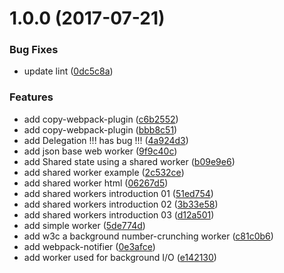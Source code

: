 <a name="1.0.0"></a>
# 1.0.0 (2017-07-21)


### Bug Fixes

* update lint ([0dc5c8a](https://github.com/Gozeon/web-worker/commit/0dc5c8a))


### Features

* add copy-webpack-plugin ([c6b2552](https://github.com/Gozeon/web-worker/commit/c6b2552))
* add copy-webpack-plugin ([bbb8c51](https://github.com/Gozeon/web-worker/commit/bbb8c51))
* add Delegation !!! has bug !!! ([4a924d3](https://github.com/Gozeon/web-worker/commit/4a924d3))
* add json base web worker ([9f9c40c](https://github.com/Gozeon/web-worker/commit/9f9c40c))
* add Shared state using a shared worker ([b09e9e6](https://github.com/Gozeon/web-worker/commit/b09e9e6))
* add shared worker example ([2c532ce](https://github.com/Gozeon/web-worker/commit/2c532ce))
* add shared worker html ([06267d5](https://github.com/Gozeon/web-worker/commit/06267d5))
* add shared workers introduction 01 ([51ed754](https://github.com/Gozeon/web-worker/commit/51ed754))
* add shared workers introduction 02 ([3b33e58](https://github.com/Gozeon/web-worker/commit/3b33e58))
* add shared workers introduction 03 ([d12a501](https://github.com/Gozeon/web-worker/commit/d12a501))
* add simple worker ([5de774d](https://github.com/Gozeon/web-worker/commit/5de774d))
* add w3c a background number-crunching worker ([c81c0b6](https://github.com/Gozeon/web-worker/commit/c81c0b6))
* add webpack-notifier ([0e3afce](https://github.com/Gozeon/web-worker/commit/0e3afce))
* add worker used for background I/O ([e142130](https://github.com/Gozeon/web-worker/commit/e142130))



